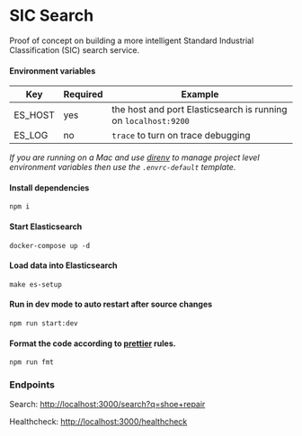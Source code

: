 SIC Search
==========

Proof of concept on building a more intelligent Standard Industrial Classification (SIC) search service. 

#### Environment variables

| Key | Required | Example |
|-----|----------|---------|
| ES_HOST | yes | the host and port Elasticsearch is running on `localhost:9200` |
| ES_LOG | no | `trace` to turn on trace debugging |

_If you are running on a Mac and use [direnv](https://direnv.net/) to manage project level environment variables then use the `.envrc-default` template._

#### Install dependencies

    npm i

#### Start Elasticsearch

    docker-compose up -d
    
#### Load data into Elasticsearch

    make es-setup

#### Run in dev mode to auto restart after source changes

    npm run start:dev

#### Format the code according to [prettier](https://prettier.io) rules.

    npm run fmt

### Endpoints

Search: [http://localhost:3000/search?q=shoe+repair](http://localhost:3000/search?q=shoe+repair)

Healthcheck: [http://localhost:3000/healthcheck](http://localhost:3000/healthcheck)
